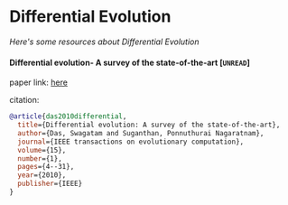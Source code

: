 # Differential Evolution
*Here's some resources about Differential Evolution*

    
#### Differential evolution- A survey of the state-of-the-art [`UNREAD`]

paper link: [here](http://i2pc.es/coss/Docencia/SignalProcessingReviews/Das2011.pdf)

citation: 
```bibtex
@article{das2010differential,
  title={Differential evolution: A survey of the state-of-the-art},
  author={Das, Swagatam and Suganthan, Ponnuthurai Nagaratnam},
  journal={IEEE transactions on evolutionary computation},
  volume={15},
  number={1},
  pages={4--31},
  year={2010},
  publisher={IEEE}
}
```
    